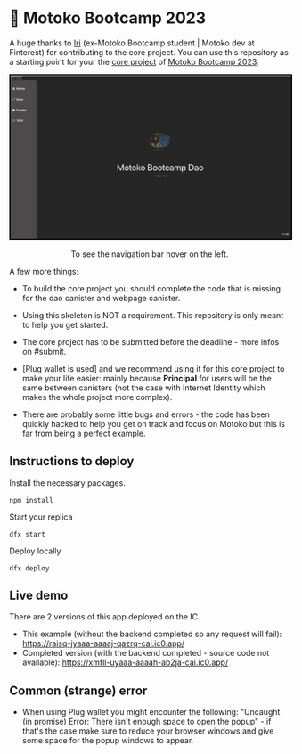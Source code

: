 # 👻 Motoko Bootcamp 2023 

A huge thanks to [Iri](https://twitter.com/iriasviel) (ex-Motoko Bootcamp student | Motoko dev at Finterest) for contributing to the core project. 
You can use this repository as a starting point for your the [core project](https://github.com/motoko-bootcamp/motokobootcamp-2023) of [Motoko Bootcamp 2023](https://github.com/motoko-bootcamp/motokobootcamp-2023).

<p align="center"> <img src="./home.png" width="600px" style="border: 2px solid black;"> </p>
<p align="center">To see the navigation bar hover on the left.</p>

A few more things:
- To build the core project you should complete the code that is missing for the dao canister and webpage canister.
- Using this skeleton is NOT a requirement. This repository is only meant to help you get started. 
- The core project has to be submitted before the deadline - more infos on #submit.
- [Plug wallet is used] and we recommend using it for this core project to make your life easier: mainly because **Principal** for users will be the same between canisters (not the case with Internet Identity which makes the whole project more complex).

- There are probably some little bugs and errors - the code has been quickly hacked to help you get on track and focus on Motoko but this is far from being a perfect example.

## Instructions to deploy 
Install the necessary packages.
```
npm install
```
Start your replica
```
dfx start
```
Deploy locally 
```
dfx deploy
```

## Live demo

There are 2 versions of this app deployed on the IC. 

- This example (without the backend completed so any request will fail): https://raisq-jyaaa-aaaaj-qazrq-cai.ic0.app/
- Completed version (with the backend completed - source code not available): https://xmfll-uyaaa-aaaah-ab2ja-cai.ic0.app/ 

## Common (strange) error
- When using Plug wallet you might encounter the following: "Uncaught (in promise) Error: There isn't enough space to open the popup" - if that's the case make sure to reduce your browser windows and give some space for the popup windows to appear.